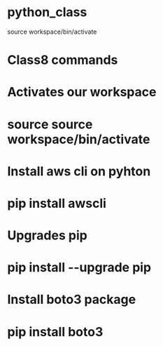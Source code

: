 # python_class

source workspace/bin/activate


# Class8 commands
# Activates our workspace
# source source workspace/bin/activate

# Install aws cli on pyhton
# pip install awscli

# Upgrades pip
# pip install --upgrade pip

# Install boto3 package
# pip install boto3 
